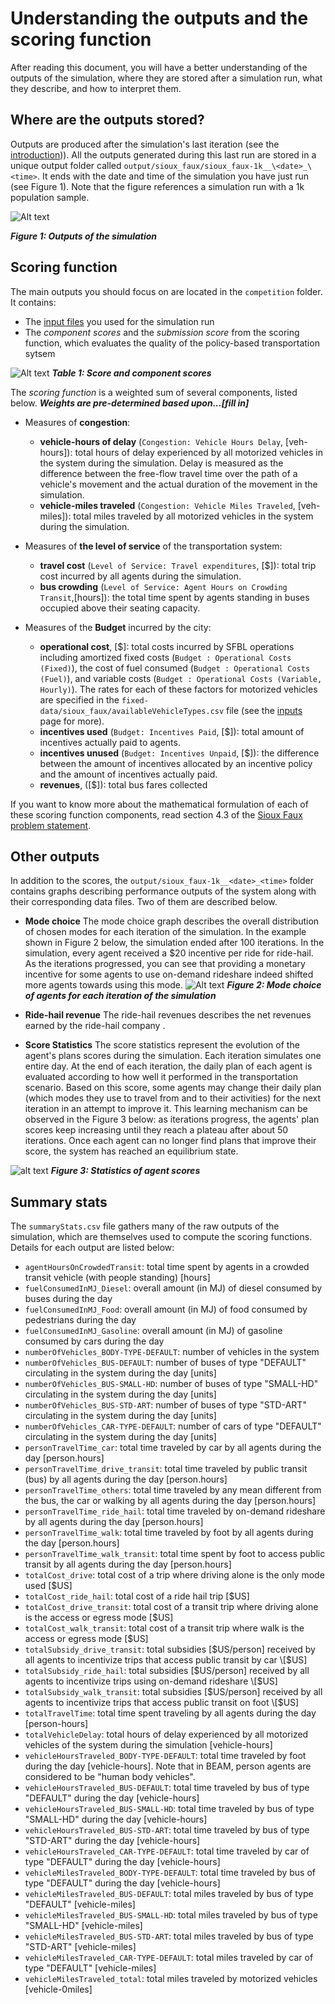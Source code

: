 # Understanding the outputs and the scoring function
After reading this document, you will have a better understanding of the outputs of the simulation, where they are stored after a simulation run, what they describe, and how to interpret them.

## Where are the outputs stored?
Outputs are produced after the simulation's last iteration (see the [introduction](../docs/Introduction_transportation_problem.md))). All the outputs generated during this last run are stored in a unique output folder called `output/sioux_faux/sioux_faux-1k__\<date>_\<time>`. It ends with the date and time of the simulation you have just run (see Figure 1). Note that the figure references a simulation run with a 1k population sample.

![Alt text](/../../master/Images/Output_folder_2.png)

***Figure 1: Outputs of the simulation***

## Scoring function

The main outputs you should focus on are located in the `competition` folder. It contains: 

* The [input files](./Which-inputs-should-I-optimize.md) you used for the simulation run
* The *component scores* and the *submission score* from the scoring function, which evaluates the quality of the policy-based transportation sytsem 

![Alt text](/../../master/Images/The_scoring_function.png)
***Table 1: Score and component scores***

The *scoring function* is a weighted sum of several components, listed below. ***Weights are pre-determined based upon...\[fill in]*** 
* Measures of **congestion**:
  * **vehicle-hours of delay** (`Congestion: Vehicle Hours Delay`, \[veh-hours]): total hours of delay experienced by all motorized vehicles in the system during the simulation. Delay is measured as the difference between the free-flow travel time over the path of a vehicle's movement and the actual duration of the movement in the simulation. 
  * **vehicle-miles traveled** (`Congestion: Vehicle Miles Traveled`, \[veh-miles]): total miles traveled by all motorized vehicles in the system during the simulation.

* Measures of **the level of service** of the transportation system:
  * **travel cost** (`Level of Service: Travel expenditures`, \[$]): total trip cost incurred by all agents during the simulation. 
  * **bus crowding** (`Level of Service: Agent Hours on Crowding Transit`,\[hours]): the total time spent by agents standing in buses occupied above their seating capacity. 

* Measures of the **Budget** incurred by the city:
  * **operational cost**, \[$]: total costs incurred by SFBL operations including amortized fixed costs (`Budget : Operational Costs (Fixed)`), the cost of fuel consumed (`Budget : Operational Costs (Fuel)`), and variable costs (`Budget : Operational Costs (Variable, Hourly)`). The rates for each of these factors for motorized vehicles are specified in the `fixed-data/sioux_faux/availableVehicleTypes.csv` file (see the [inputs](./Which-inputs-should-I-optimize%3F.md) page for more).
  * **incentives used** (`Budget: Incentives Paid`, \[$]): total amount of incentives actually paid to agents.
  * **incentives unused** (`Budget: Incentives Unpaid`, \[$]): the difference between the amount of incentives allocated by an incentive policy and the amount of incentives actually paid.
  * **revenues**, (\[$]): total bus fares collected

If you want to know more about the mathematical formulation of each of these scoring function components, read section 4.3 of the [Sioux Faux problem statement](./Problem_statement_Phase%20I.pdf).

## Other outputs
In addition to the scores, the `output/sioux_faux-1k__<date>_<time>` folder contains graphs describing performance outputs of the system along with their corresponding data files. Two of them are described below.


* **Mode choice**
The mode choice graph describes the overall distribution of chosen modes for each iteration of the simulation. In the example shown in Figure 2 below, the simulation ended after 100 iterations. In the simulation, every agent received a $20 incentive per ride for ride-hail. As the iterations progressed, you can see that providing a monetary incentive for some agents to use on-demand rideshare indeed shifted more agents towards using this mode.
![Alt text](/../../master/Images/Mode_choice_histogram.png)
***Figure 2: Mode choice of agents for each iteration of the simulation***

* **Ride-hail revenue**
The ride-hail revenues describes the net revenues earned by the ride-hail company .

* **Score Statistics**
The score statistics represent the evolution of the agent's plans scores during the simulation. Each iteration simulates one entire day. At the end of each iteration, the daily plan of each agent is evaluated according to how well it performed in the transportation scenario. Based on this score, some agents may change their daily plan (which modes they use to travel from and to their activities) for the next iteration in an attempt to improve it. This learning mechanism can be observed in the Figure 3 below: as iterations progress, the agents' plan scores keep increasing until they reach a plateau after about 50 iterations. Once each agent can no longer find plans that improve their score, the system has reached an equilibrium state.

![alt text](/../../master/Images/scorestats.png)
***Figure 3: Statistics of agent scores***

## Summary stats

The `summaryStats.csv` file gathers many of the raw outputs of the simulation, which are themselves used to compute the scoring functions.  Details for each output are listed below:

* `agentHoursOnCrowdedTransit`: total time spent by agents in a crowded transit vehicle (with people standing) \[hours]
* `fuelConsumedInMJ_Diesel`: overall amount (in MJ) of diesel consumed by buses during the day
* `fuelConsumedInMJ_Food`: overall amount (in MJ) of food consumed by pedestrians during the day
* `fuelConsumedInMJ_Gasoline`: overall amount (in MJ) of gasoline consumed by cars during the day
* `numberOfVehicles_BODY-TYPE-DEFAULT`: number of vehicles in the system 
* `numberOfVehicles_BUS-DEFAULT`: number of buses of type "DEFAULT" circulating in the system during the day \[units]
* `numberOfVehicles_BUS-SMALL-HD`: number of buses of type "SMALL-HD" circulating in the system during the day \[units]
* `numberOfVehicles_BUS-STD-ART`: number of buses of type "STD-ART" circulating in the system during the day \[units]
* `numberOfVehicles_CAR-TYPE-DEFAULT`: number of cars of type "DEFAULT" circulating in the system during the day \[units]
* `personTravelTime_car`: total time traveled by car by all agents during the day \[person.hours]
* `personTravelTime_drive_transit`: total time traveled by public transit (bus) by all agents during the day \[person.hours]
* `personTravelTime_others`: total time traveled by any  mean different from the bus, the car or walking by all agents during the day \[person.hours]
* `personTravelTime_ride_hail`: total time traveled by on-demand rideshare by all agents during the day \[person.hours]
* `personTravelTime_walk`: total time traveled by foot by all agents during the day \[person.hours]
* `personTravelTime_walk_transit`: total time spent by foot to access public transit by all agents during the day \[person.hours]
* `totalCost_drive`: total cost of a trip where driving alone is the only mode used \[$US]
* `totalCost_ride_hail`: total cost of a ride hail trip \[$US]
* `totalCost_drive_transit`: total cost of a transit trip where driving alone is the access or egress mode \[$US]
* `totalCost_walk_transit`: total cost of a transit trip where walk is the access or egress mode \[$US]
* `totalSubsidy_drive_transit`: total subsidies \[$US/person] received by all agents to incentivize trips that access public transit by car \[$US]
* `totalSubsidy_ride_hail`: total subsidies \[$US/person] received by all agents to incentivize trips using on-demand rideshare \[$US]
* `totalSubsidy_walk_transit`: total subsidies \[$US/person] received by all agents to incentivize trips that access public transit on foot \[$US]
* `totalTravelTime`: total time spent traveling by all agents during the day \[person-hours]
* `totalVehicleDelay`: total hours of delay experienced by all motorized vehicles of the system during the simulation \[vehicle-hours]
* `vehicleHoursTraveled_BODY-TYPE-DEFAULT`: total time traveled by foot during the day \[vehicle-hours]. Note that in BEAM, person agents are considered to be "human body vehicles".
* `vehicleHoursTraveled_BUS-DEFAULT`: total time traveled by bus of type "DEFAULT" during the day \[vehicle-hours]
* `vehicleHoursTraveled_BUS-SMALL-HD`: total time traveled by bus of type "SMALL-HD" during the day \[vehicle-hours]
* `vehicleHoursTraveled_BUS-STD-ART`: total time traveled by bus of type "STD-ART" during the day \[vehicle-hours]
* `vehicleHoursTraveled_CAR-TYPE-DEFAULT`: total time traveled by car of type "DEFAULT" during the day \[vehicle-hours]
* `vehicleMilesTraveled_BODY-TYPE-DEFAULT`: total time traveled by bus of type "DEFAULT" during the day \[vehicle-hours]
* `vehicleMilesTraveled_BUS-DEFAULT`: total miles traveled by bus of type "DEFAULT" \[vehicle-miles]
* `vehicleMilesTraveled_BUS-SMALL-HD`: total miles traveled by bus of type "SMALL-HD" \[vehicle-miles]
* `vehicleMilesTraveled_BUS-STD-ART`: total miles traveled by bus of type "STD-ART" \[vehicle-miles]
* `vehicleMilesTraveled_CAR-TYPE-DEFAULT`: total miles traveled by car of type "DEFAULT" \[vehicle-miles]
* `vehicleMilesTraveled_total`: total miles traveled by motorized vehicles \[vehicle-0miles]

